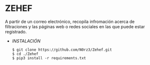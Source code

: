 # **ZEHEF**

A partir de un correo electrónico, recopila infromación acerca de filtraciones y las páginas web o redes sociales en las que puede estar registrado.

- *INSTALACIÓN*

      $ git clone https://github.com/N0rz3/Zehef.git
      $ cd ./Zehef
      $ pip3 install -r requirements.txt
